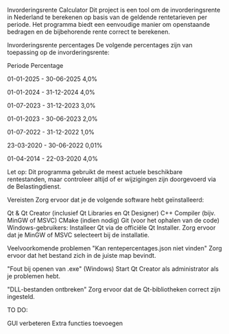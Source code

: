Invorderingsrente Calculator
Dit project is een tool om de invorderingsrente in Nederland te berekenen op basis van de geldende rentetarieven per periode. Het programma biedt een eenvoudige manier om openstaande bedragen en de bijbehorende rente correct te berekenen.

Invorderingsrente percentages
De volgende percentages zijn van toepassing op de invorderingsrente:

Periode	Percentage

01-01-2025 - 30-06-2025	4,0%

01-01-2024 - 31-12-2024	4,0%

01-07-2023 - 31-12-2023	3,0%

01-01-2023 - 30-06-2023	2,0%

01-07-2022 - 31-12-2022	1,0%

23-03-2020 - 30-06-2022	0,01%

01-04-2014 - 22-03-2020	4,0%

Let op: Dit programma gebruikt de meest actuele beschikbare rentestanden, maar controleer altijd of er wijzigingen zijn doorgevoerd via de Belastingdienst.

Vereisten
Zorg ervoor dat je de volgende software hebt geïnstalleerd:

Qt & Qt Creator (inclusief Qt Libraries en Qt Designer)
C++ Compiler (bijv. MinGW of MSVC)
CMake (indien nodig)
Git (voor het ophalen van de code) 
Windows-gebruikers: Installeer Qt via de officiële Qt Installer. Zorg ervoor dat je MinGW of MSVC selecteert bij de installatie.

Veelvoorkomende problemen
"Kan rentepercentages.json niet vinden"
Zorg ervoor dat het bestand zich in de juiste map bevindt.

"Fout bij openen van .exe" (Windows)
Start Qt Creator als administrator als je problemen hebt.

"DLL-bestanden ontbreken"
Zorg ervoor dat de Qt-bibliotheken correct zijn ingesteld.


TO DO:

GUI verbeteren
Extra functies toevoegen



